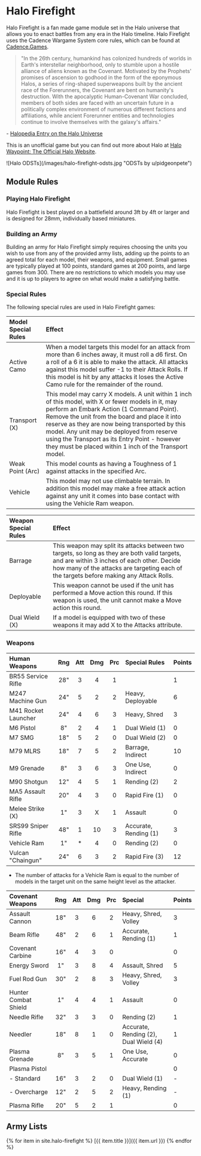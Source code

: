 # Halo Firefight

Halo Firefight is a fan made game module set in the Halo universe that allows you to enact battles from any era in the Halo timeline. Halo Firefight uses the Cadence Wargame System core rules, which can be found at [Cadence.Games](https://cadence.games).

> "In the 26th century, humankind has colonized hundreds of worlds in Earth's interstellar neighborhood, only to stumble upon a hostile alliance of aliens known as the Covenant. Motivated by the Prophets' promises of ascension to godhood in the form of the eponymous Halos, a series of ring-shaped superweapons built by the ancient race of the Forerunners, the Covenant are bent on humanity's destruction. With the apocalyptic Human-Covenant War concluded, members of both sides are faced with an uncertain future in a politically complex environment of numerous different factions and affiliations, while ancient Forerunner entities and technologies continue to involve themselves with the galaxy's affairs."

\- [Halopedia Entry on the Halo Universe](https://www.halopedia.org/)

This is an unofficial game but you can find out more about Halo at [Halo Waypoint: The Official Halo Website](https://www.halowaypoint.com/).

<span class="image main">
![Halo ODSTs](/images/halo-firefight-odsts.jpg "ODSTs by u/pidgeonpete")
</span>

## Module Rules

### Playing Halo Firefight

Halo Firefight is best played on a battlefield around 3ft by 4ft or larger and is designed for 28mm, individually based miniatures.

### Building an Army

Building an army for Halo Firefight simply requires choosing the units you wish to use from any of the provided army lists, adding up the points to an agreed total for each model, their weapons, and equipment. Small games are typically played at 100 points, standard games at 200 points, and large games from 300. There are no restrictions to which models you may use and it is up to players to agree on what would make a satisfying battle.

### Special Rules

The following special rules are used in Halo Firefight games:

| Model Special Rules | Effect |
| :------------------ | :----- |
| Active Camo | When a model targets this model for an attack from more than 6 inches away, it must roll a d6 first. On a roll of a 6 it is able to make the attack. All attacks against this model suffer -1 to their Attack Rolls. If this model is hit by any attacks it loses the Active Camo rule for the remainder of the round. |
| Transport (X) | This model may carry X models. A unit within 1 inch of this model, with X or fewer models in it, may perform an Embark Action (1 Command Point). Remove the unit from the board and place it into reserve as they are now being transported by this model. Any unit may be deployed from reserve using the Transport as its Entry Point - however they must be placed within 1 inch of the Transport model.
| Weak Point (Arc) | This model counts as having a Toughness of 1 against attacks in the specified Arc. |
| Vehicle | This model may not use climbable terrain. In addition this model may make a free attack action against any unit it comes into base contact with using the Vehicle Ram weapon. |

| Weapon Special Rules | Effect |
| :------------------- | :----- |
| Barrage | This weapon may split its attacks between two targets, so long as they are both valid targets, and are within 3 inches of each other. Decide how many of the attacks are targeting each of the targets before making any Attack Rolls. |
| Deployable | This weapon cannot be used if the unit has performed a Move action this round. If this weapon is used, the unit cannot make a Move action this round. |
| Dual Wield (X) | If a model is equipped with two of these weapons it may add X to the Attacks attribute. |

### Weapons

| Human Weapons        | Rng | Att | Dmg | Prc | Special Rules                    | Points |
| :------------------- | :-: | :-: | :-: | :-: | :------------------------------- | :----- |
| BR55 Service Rifle   | 28" |  3  |  4  |  1  |                                  | 1      |
| M247 Machine Gun     | 24" |  5  |  2  |  2  | Heavy, Deployable                | 6      |
| M41 Rocket Launcher  | 24" |  4  |  6  |  3  | Heavy, Shred                     | 3      |
| M6 Pistol            | 8"  |  2  |  4  |  1  | Dual Wield (1)                   | 0      |
| M7 SMG               | 18" |  5  |  2  |  0  | Dual Wield (2)                   | 0      |
| M79 MLRS             | 18" |  7  |  5  |  2  | Barrage, Indirect                | 10     |
| M9 Grenade           | 8"  |  3  |  6  |  3  | One Use, Indirect                | 0      |
| M90 Shotgun          | 12" |  4  |  5  |  1  | Rending (2)                      | 2      |
| MA5 Assault Rifle    | 20" |  4  |  3  |  0  | Rapid Fire (1)                   | 0      |
| Melee Strike (X)     | 1"  |  3  |  X  |  1  | Assault                          | 0      |
| SRS99 Sniper Rifle   | 48" |  1  |  10 |  3  | Accurate, Rending (1)            | 3      |
| Vehicle Ram          | 1"  |  *  |  4  |  0  | Rending (2)                      | 0      |
| Vulcan "Chaingun"    | 24" |  6  |  3  |  2  | Rapid Fire (3)                   | 12     |

* The number of attacks for a Vehicle Ram is equal to the number of models in the target unit on the same height level as the attacker.

| Covenant Weapons     | Rng | Att | Dmg | Prc | Special                               | Points |
| :------------------- | :-: | :-: | :-: | :-: | :------------------------------------ | :----- |
| Assault Cannon       | 18" |  3  |  6  |  2  | Heavy, Shred, Volley                  | 3      |
| Beam Rifle           | 48" |  2  |  6  |  1  | Accurate, Rending (1)                 | 1      |
| Covenant Carbine     | 16" |  4  |  3  |  0  |                                       | 0      |
| Energy Sword         | 1"  |  3  |  8  |  4  | Assault, Shred                        | 5      |
| Fuel Rod Gun         | 30" |  2  |  8  |  3  | Heavy, Shred, Volley                  | 3      |
| Hunter Combat Shield | 1"  |  4  |  4  |  1  | Assault                               | 0      |
| Needle Rifle         | 32" |  3  |  3  |  0  | Rending (2)                           | 1      |
| Needler              | 18" |  8  |  1  |  0  | Accurate, Rending (2), Dual Wield (4) | 1      |
| Plasma Grenade       | 8"  |  3  |  5  |  1  | One Use, Accurate                     | 0      |
| Plasma Pistol        |     |     |     |     |                                       | 0      |
| - Standard           | 16" |  3  |  2  |  0  | Dual Wield (1)                        | -      |
| - Overcharge         | 12" |  2  |  5  |  2  | Heavy, Rending (1)                    | -      |
| Plasma Rifle         | 20" |  5  |  2  |  1  |                                       | 0      |

## Army Lists

{% for item in site.halo-firefight %}
[{{ item.title }}]({{ item.url }})
{% endfor %}